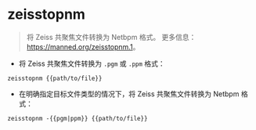 # zeisstopnm

> 将 Zeiss 共聚焦文件转换为 Netbpm 格式。
> 更多信息：<https://manned.org/zeisstopnm.1>。

- 将 Zeiss 共聚焦文件转换为 `.pgm` 或 `.ppm` 格式：

`zeisstopnm {{path/to/file}}`

- 在明确指定目标文件类型的情况下，将 Zeiss 共聚焦文件转换为 Netbpm 格式：

`zeisstopnm -{{pgm|ppm}} {{path/to/file}}`